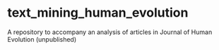 # text_mining_human_evolution
A repository to accompany an analysis of articles in Journal of Human Evolution (unpublished)
